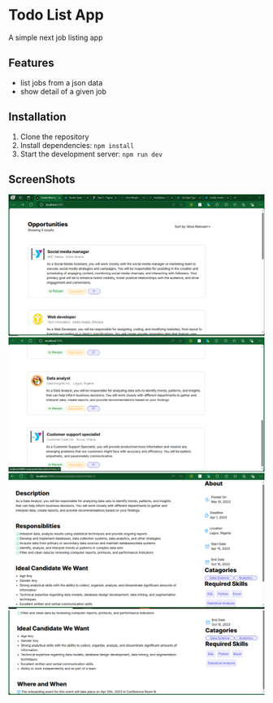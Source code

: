 # Todo List App

A simple next job listing app

## Features

- list jobs from a json data
- show detail of a given job

## Installation

1. Clone the repository
2. Install dependencies: `npm install`
3. Start the development server: `npm run dev`

## ScreenShots

![alt initial_page](./readmeimg/initial_page.png)
![alt next_intial_page](./readmeimg/next_intial_page.png)
![alt initial_description](./readmeimg/initial_description.png)
![alt next_page_description](./readmeimg/next_page_description.png)
